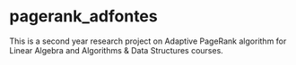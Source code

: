 # pagerank_adfontes
This is a second year research project on Adaptive PageRank algorithm for Linear Algebra and Algorithms &amp; Data Structures courses.
